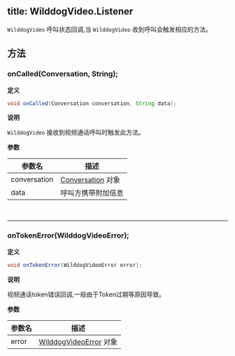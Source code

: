 title: WilddogVideo.Listener
----------------------------

`WilddogVideo` 呼叫状态回调,当 `WilddogVideo` 收到呼叫会触发相应的方法。

## 方法

### onCalled(Conversation, String);

**定义**   

```java
void onCalled(Conversation conversation, String data);
```

**说明**

`WilddogVideo` 接收到视频通话呼叫时触发此方法。

**参数**

| 参数名 | 描述 |
|---|---|
|conversation|[Conversation](/conversation/Android/api/conversation.html) 对象|
|data|呼叫方携带附加信息|

</br>

---

### onTokenError(WilddogVideoError);

**定义**   

```java
void onTokenError(WilddogVideoError error);
```

**说明**

视频通话token错误回调,一般由于Token过期等原因导致。

**参数**

| 参数名 | 描述 |
|---|---|
|error|[WilddogVideoError](/conversation/Android/api/wilddog-video-error.html) 对象|
